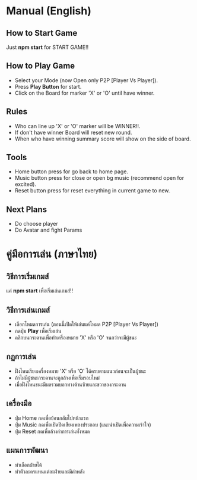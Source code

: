 
# Manual (English)
## How to Start Game
Just **npm start** for START GAME!!

## How to Play Game
- Select your Mode (now Open only P2P [Player Vs Player]).
- Press **Play Button** for start.
- Click on the Board for marker 'X' or 'O' until have winner.

## Rules
- Who can line up 'X' or 'O' marker will be WINNER!!.
- If don't have winner Board will reset new round.
- When who have winning summary score will show on the side of board.

## Tools
- Home button press for go back to home page.
- Music button press for close or open bg music (recommend open for excited).
- Reset button press for reset everything in current game to new.

## Next Plans
- Do choose player
- Do Avatar and fight Params

# คู่มือการเล่น (ภาษาไทย)
## วิธีการเริ่มเกมส์
แค่ **npm start** เพื่อเริ่มเล่นเกมส์!!

## วิธีการเล่นเกมส์
- เลือกโหมดการเล่น (ตอนนี้เปิดให้เล่นแค่โหมด P2P [Player Vs Player])
- กดปุ่ม **Play** เพื่อเริ่มเล่น
- คลิกบนกระดานเพื่อทำเครื่องหมาย 'X' หรือ 'O' จนกว่าจะมีผู้ชนะ

## กฏการเล่น
- ฝั่งไหนเรียงเครื่องหมาย 'X' หรือ 'O' ได้ครบตามแนวก่อนจะเป็นผู้ชนะ
- ถ้าไม่มีผู้ชนะกระดานจะถูกล้างเพื่อเริ่มรอบใหม่
- เมื่อฝั่งไหนชนะมีผลรวมบอกทางด้านซ้ายและขวาของกระดาน

## เครื่องมือ
- ปุ่ม Home กดเพื่อย้อนกลับไปหน้าแรก
- ปุ่ม Music กดเพื่อเปิดปิดเสียงเพลงประกอบ (แนะนำเปิดเพื่อความเร้าใจ)
- ปุ่ม Reset กดเพื่อล้างค่าการเล่นทั้งหมด

## แผนการพัฒนา
- ทำเลือกฝ่ายได้
- ทำตัวละครแทนแต่ละฝ่ายและมีค่าพลัง